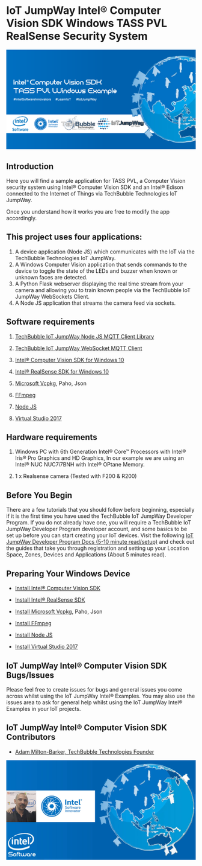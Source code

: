 # IoT JumpWay Intel® Computer Vision SDK Windows TASS PVL RealSense Security System

![TechBubble IoT JumpWay Docs](../images/Intel-Computer-Vision-Windows.png)

## Introduction

Here you will find a sample application for TASS PVL, a Computer Vision security system using Intel® Computer Vision SDK and an Intel® Edison connected to the Internet of Things via TechBubble Technologies IoT JumpWay.

Once you understand how it works you are free to modify the app accordingly.

## This project uses four applications:

1. A device application (Node JS) which communicates with the IoT via the TechBubble Technologies IoT JumpWay.
2. A Windows Computer Vision application that sends commands to the device to toggle the state of the LEDs and buzzer when known or unknown faces are detected.
3. A Python Flask webserver displaying the real time stream from your camera and allowing you to train known people via the TechBubble IoT JumpWay WebSockets Client.
4. A Node JS application that streams the camera feed via sockets.

## Software requirements

1. [TechBubble IoT JumpWay Node JS MQTT Client Library](https://github.com/TechBubbleTechnologies/IoT-JumpWay-NodeJS-MQTT-Client "TechBubble IoT JumpWay Node JS MQTT Client Library")

2. [TechBubble IoT JumpWay WebSocket MQTT Client](https://github.com/TechBubbleTechnologies/IoT-JumpWay-WebSockets-MQTT-Client "TechBubble IoT JumpWay WebSocket MQTT Client")

3. [Intel® Computer Vision SDK for Windows 10](https://github.com/TechBubbleTechnologies/IoT-JumpWay-Intel-Examples/blob/master/Intel-Computer-Vision-SDK/TASS-PVL/Windows/_Docs/1-Installing-Intel-CV-SDK.md "Intel® Computer Vision SDK for Windows 10")

4. [Intel® RealSense SDK for Windows 10](https://github.com/TechBubbleTechnologies/IoT-JumpWay-Intel-Examples/blob/master/Intel-Computer-Vision-SDK/TASS-PVL/Windows/_Docs/2-Installing-Intel-RealSense-SDK.md "Intel® RealSense SDK for Windows 10")

5. [Microsoft Vcpkg](https://github.com/Microsoft/vcpkg "Microsoft Vcpkg"), Paho, Json

6. [FFmpeg](http://ffmpeg.zeranoe.com/builds/ "FFmpeg")

7. [Node JS](https://nodejs.org/en/download/ "Node JS")

8. [Virtual Studio 2017](https://www.visualstudio.com/downloads/ "Virtual Studio 2017")

## Hardware requirements

1. Windows PC with 6th Generation Intel® Core™ Processors with Intel® Iris® Pro Graphics and HD Graphics, In our example we are using an Intel® NUC NUC7i7BNH with Intel® OPtane Memory.

2. 1 x Realsense camera (Tested with F200 & R200)

## Before You Begin

There are a few tutorials that you should follow before beginning, especially if it is the first time you have used the TechBubble IoT JumpWay Developer Program. If you do not already have one, you will require a TechBubble IoT JumpWay Developer Program developer account, and some basics to be set up before you can start creating your IoT devices. Visit the following [IoT JumpWay Developer Program Docs (5-10 minute read/setup)](https://github.com/TechBubbleTechnologies/IoT-JumpWay-Docs/ "IoT JumpWay Developer Program Docs (5-10 minute read/setup)") and check out the guides that take you through registration and setting up your Location Space, Zones, Devices and Applications (About 5 minutes read).

## Preparing Your Windows Device

- [Install Intel® Computer Vision SDK](https://github.com/TechBubbleTechnologies/IoT-JumpWay-Intel-Examples/blob/master/Intel-Computer-Vision-SDK/TASS-PVL/Windows/_Docs/1-Installing-Intel-CV-SDK.md "Install Intel® Computer Vision SDK")

- [Install Intel® RealSense SDK](https://github.com/TechBubbleTechnologies/IoT-JumpWay-Intel-Examples/blob/master/Intel-Computer-Vision-SDK/TASS-PVL/Windows/_Docs/2-Installing-Intel-RealSense-SDK.md "Install Intel® RealSense SDK")

- [Install Microsoft Vcpkg](https://github.com/Microsoft/vcpkg "Install Microsoft Vcpkg"), Paho, Json

- [Install FFmpeg](http://ffmpeg.zeranoe.com/builds/ "Install FFmpeg")

- [Install Node JS](https://nodejs.org/en/download/ "Install Node JS")

- [Install Virtual Studio 2017](https://www.visualstudio.com/downloads/ "Install Virtual Studio 2017")

## IoT JumpWay Intel® Computer Vision SDK Bugs/Issues

Please feel free to create issues for bugs and general issues you come across whilst using the IoT JumpWay Intel® Examples. You may also use the issues area to ask for general help whilst using the IoT JumpWay Intel® Examples in your IoT projects.

## IoT JumpWay Intel® Computer Vision SDK Contributors

- [Adam Milton-Barker, TechBubble Technologies Founder](https://github.com/AdamMiltonBarker "Adam Milton-Barker, TechBubble Technologies Founder")

![Adam Milton-Barker,  Intel Software Innovator](../../../../images/main/Intel-Software-Innovator.jpg)
